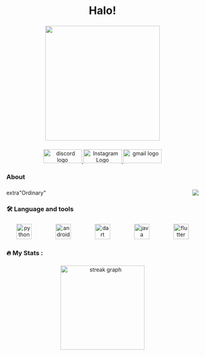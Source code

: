 <h1 align="center">Halo!</h1>

###

<div align="center">
  <img height="300" src="https://github.com/user-attachments/assets/0f015d8d-0512-4245-946c-79a47c2a9035"  />
</div>

###

<div align="center">
  <a href="https://discord.com/users/391979187231129600" target="_blank" rel="noopener noreferrer">
    <img src="https://raw.githubusercontent.com/maurodesouza/profile-readme-generator/master/src/assets/icons/social/discord/default.svg" width="101" height="36" alt="discord logo"  />
  <a/>
  <a href="https://www.instagram.com/boodibadoobu/" target="_blank" rel="noopener noreferrer">
    <img src="https://raw.githubusercontent.com/maurodesouza/profile-readme-generator/master/src/assets/icons/social/instagram/default.svg" width="101" height="36" alt="Instagram Logo"  />
  <a/>
  <a href="mailto:malvinzsap05@gmail.com" target="_blank" rel="noopener noreferrer">
    <img src="https://raw.githubusercontent.com/maurodesouza/profile-readme-generator/master/src/assets/icons/social/gmail/default.svg" width="101" height="36" alt="gmail logo"  />
  <a/>
    
</div>

###

<h3 align="left">About</h3>

###

<img align="right" src="https://visitor-badge.laobi.icu/badge?page_id=boodibadoobu.boodibadoobu&left_color=cornflowerblue&right_color=black"  />

###

<p align="left">extra"Ordinary"</p>

###

<h3 align="left">🛠 Language and tools</h3>

###

<div align="center">
  <img src="https://cdn.jsdelivr.net/gh/devicons/devicon/icons/python/python-original.svg" height="40" alt="python logo"  />
  <img width="55" />
  <img src="https://cdn.jsdelivr.net/gh/devicons/devicon/icons/androidstudio/androidstudio-original.svg" height="40" alt="androidstudio logo"  />
  <img width="55" />
  <img src="https://cdn.jsdelivr.net/gh/devicons/devicon/icons/dart/dart-original.svg" height="40" alt="dart logo"  />
  <img width="55" />
  <img src="https://cdn.jsdelivr.net/gh/devicons/devicon/icons/java/java-original.svg" height="40" alt="java logo"  />
  <img width="55" />
  <img src="https://cdn.jsdelivr.net/gh/devicons/devicon/icons/flutter/flutter-original.svg" height="40" alt="flutter logo"  />
</div>

###

<h3 align="left">🔥   My Stats :</h3>

###

<div align="center">
  <img src="https://streak-stats.demolab.com?user=boodibadoobu&locale=en&mode=daily&theme=dark&hide_border=false&border_radius=5&order=3" height="220" alt="streak graph"  />
</div>

###
